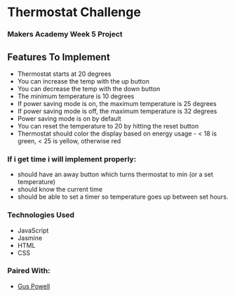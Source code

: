 Thermostat Challenge
====================

### Makers Academy Week 5 Project

## Features To Implement

* Thermostat starts at 20 degrees
* You can increase the temp with the up button
* You can decrease the temp with the down button
* The minimum temperature is 10 degrees
* If power saving mode is on, the maximum temperature is 25 degrees
* If power saving mode is off, the maximum temperature is 32 degrees
* Power saving mode is on by default
* You can reset the temperature to 20 by hitting the reset button
* Thermostat should color the display based on energy usage - < 18 is green, < 25 is yellow, otherwise red

### If i get time i will implement properly:

* should have an away button which turns thermostat to min (or a set temperature)
* should know the current time
* should be able to set a timer so temperature goes up between set hours.

### Technologies Used

- JavaScript
- Jasmine
- HTML
- CSS

### Paired With:

- [Gus Powell](https://github.com/guspowell)


